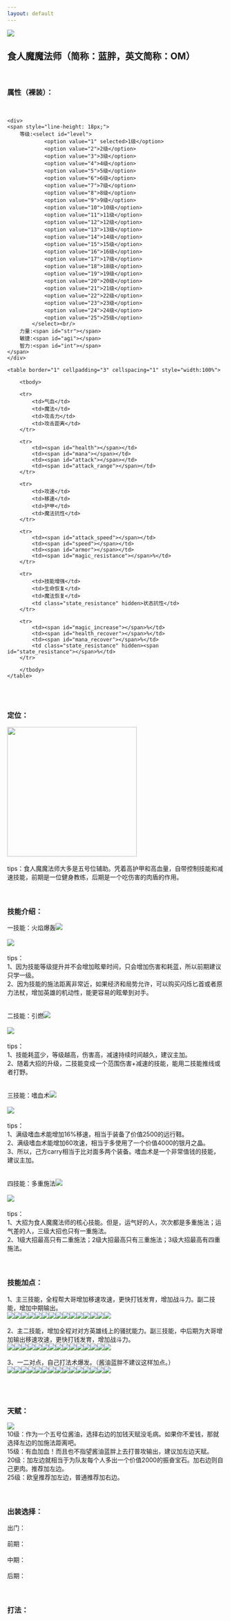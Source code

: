 ```yaml
---
layout: default
---
```


<div style=""><img class="zairu" src="pictures/载入.jpeg"></div>

<div style=""><h2>食人魔魔法师（简称：蓝胖，英文简称：OM）</h2></div>
<br>

<div style=""><h3>属性（裸装）：</h3><br>

    <div>
    <span style="line-height: 18px;">
        等级:<select id="level">
                <option value="1" selected>1级</option>
                <option value="2">2级</option>
                <option value="3">3级</option>
                <option value="4">4级</option>
                <option value="5">5级</option>
                <option value="6">6级</option>
                <option value="7">7级</option>
                <option value="8">8级</option>
                <option value="9">9级</option>
                <option value="10">10级</option>
                <option value="11">11级</option>
                <option value="12">12级</option>
                <option value="13">13级</option>
                <option value="14">14级</option>
                <option value="15">15级</option>
                <option value="16">16级</option>
                <option value="17">17级</option>
                <option value="18">18级</option>
                <option value="19">19级</option>
                <option value="20">20级</option>
                <option value="21">21级</option>
                <option value="22">22级</option>
                <option value="23">23级</option>
                <option value="24">24级</option>
                <option value="25">25级</option>
            </select><br/>
        力量:<span id="str"></span>
        敏捷:<span id="agi"></span>
        智力:<span id="int"></span>
    </span>
    </div>

    <table border="1" cellpadding="3" cellspacing="1" style="width:100%">

        <tbody>

        <tr>
            <td>气血</td>
            <td>魔法</td>
            <td>攻击力</td>
            <td>攻击距离</td>
        </tr>
        
        <tr>
            <td><span id="health"></span></td>
            <td><span id="mana"></span></td>
            <td><span id="attack"></span></td>
            <td><span id="attack_range"></span></td>
        </tr>

        <tr>
            <td>攻速</td>
            <td>移速</td>
            <td>护甲</td>
            <td>魔法抗性</td>
        </tr>
        
        <tr>
            <td><span id="attack_speed"></span></td>
            <td><span id="speed"></span></td>
            <td><span id="armor"></span></td>
            <td><span id="magic_resistance"></span>%</td>
        </tr>

        <tr>
            <td>技能增强</td>
            <td>生命恢复</td>
            <td>魔法恢复</td>
            <td class="state_resistance" hidden>状态抗性</td>
        </tr>
        
        <tr>
            <td><span id="magic_increase"></span>%</td>
            <td><span id="health_recover"></span>%</td>
            <td><span id="mana_recover"></span>%</td>
            <td class="state_resistance" hidden><span id="state_resistance"></span>%</td>
        </tr>

        </tbody>
    </table>

</div>

<div><br></div>
<div><br></div>

<div style=""><h3>定位：</h3></div>
<div style="">
    <img style="height:300px;width:300px" src="pictures/定位.png">
</div>
<br>
<div>
    <div>tips：食人魔魔法师大多是五号位辅助。凭着高护甲和高血量，自带控制技能和减速技能，前期是一位健身教练，后期是一个吃伤害的肉盾的作用。</div>
</div>
<div style=""><br></div>
<div style=""><br></div>

<div>
    <div><h3>技能介绍：</h3></div>
    <div>一技能：火焰爆轰<img class="skill_icon" src="pictures/一技能.png"></div>
    <div><br></div>
    <div>
        <img src="pictures/一技能介绍.png">
    </div>
</div>
<div><br></div>
<div>tips：</div>
<div>
    <div>1、因为技能等级提升并不会增加眩晕时间，只会增加伤害和耗蓝，所以前期建议只学一级。</div>
    <div>2、因为技能的施法距离非常近，如果经济和局势允许，可以购买闪烁匕首或者原力法杖，增加英雄的机动性，能更容易的眩晕到对手。</div>
</div>
<div><br></div>
<div><br></div>

<div>二技能：引燃<img class="skill_icon" src="pictures/二技能.png"></div>
<div><br></div>
<div>
    <img src="pictures/二技能介绍.png">
</div>
<div><br></div>
<div>tips：</div>
<div>
    <div>1、技能耗蓝少，等级越高，伤害高，减速持续时间越久，建议主加。</div>
    <div>2、随着大招的升级，二技能变成一个范围伤害+减速的技能，能用二技能推线或者打野。</div>
</div>
<div><br></div>
<div><br></div>

<div>三技能：嗜血术<img class="skill_icon" src="pictures/三技能.png"></div>
<div><br></div>
<div>
    <img src="pictures/三技能介绍.png">
</div>
<div><br></div>
<div>tips：</div>
<div>
    <div>1、满级嗜血术能增加16%移速，相当于装备了价值2500的远行鞋。</div>
    <div>2、满级嗜血术能增加60攻速，相当于多使用了一个价值4000的银月之晶。</div>
    <div>3、所以，己方carry相当于比对面多两个装备。嗜血术是一个非常值钱的技能，建议主加。</div>
</div>
<div><br></div>
<div><br></div>

<div>四技能：多重施法<img class="skill_icon" src="pictures/四技能.png"></div>
<div><br></div>
<div>
    <img src="pictures/四技能介绍.png">
</div>
<div><br></div>
<div>tips：</div>
<div>
    <div>1、大招为食人魔魔法师的核心技能。但是，运气好的人，次次都是多重施法；运气差的人，三级大招也只有一重施法。</div>
    <div>2、1级大招最高只有二重施法；2级大招最高只有三重施法；3级大招最高有四重施法。</div>
</div>
<div><br></div>
<div><br></div>

<div>
    <div><h3>技能加点：</h3></div>
    <div>
        <div>1、主三技能，全程帮大哥增加移速攻速，更快打钱发育，增加战斗力。副二技能，增加中期输出。</div>
        <div><img class="skill_icon" src="pictures/二技能.png"><img class="skill_icon" src="pictures/三技能.png"><img class="skill_icon" src="pictures/一技能.png"><img class="skill_icon" src="pictures/三技能.png"><img class="skill_icon" src="pictures/三技能.png"><img class="skill_icon" src="pictures/四技能.png"><img class="skill_icon" src="pictures/三技能.png"><img class="skill_icon" src="pictures/二技能.png"><img class="skill_icon" src="pictures/二技能.png"><img class="skill_icon" src="pictures/二技能.png"><img class="skill_icon" src="pictures/四技能.png"><img class="skill_icon" src="pictures/一技能.png"><img class="skill_icon" src="pictures/一技能.png"><img class="skill_icon" src="pictures/一技能.png"><img class="skill_icon" src="pictures/四技能.png"></div>
        <br>
        <div>2、主二技能，增加全程对对方英雄线上的骚扰能力。副三技能，中后期为大哥增加输出移速攻速，更快打钱发育，增加战斗力。</div>
        <div><img class="skill_icon" src="pictures/三技能.png"><img class="skill_icon" src="pictures/二技能.png"><img class="skill_icon" src="pictures/一技能.png"><img class="skill_icon" src="pictures/二技能.png"><img class="skill_icon" src="pictures/二技能.png"><img class="skill_icon" src="pictures/四技能.png"><img class="skill_icon" src="pictures/二技能.png"><img class="skill_icon" src="pictures/三技能.png"><img class="skill_icon" src="pictures/三技能.png"><img class="skill_icon" src="pictures/三技能.png"><img class="skill_icon" src="pictures/四技能.png"><img class="skill_icon" src="pictures/一技能.png"><img class="skill_icon" src="pictures/一技能.png"><img class="skill_icon" src="pictures/一技能.png"><img class="skill_icon" src="pictures/四技能.png"></div>
        <br>
        <div>3、一二对点，自己打法术爆发。（酱油蓝胖不建议这样加点。）</div>
        <div><img class="skill_icon" src="pictures/一技能.png"><img class="skill_icon" src="pictures/二技能.png"><img class="skill_icon" src="pictures/一技能.png"><img class="skill_icon" src="pictures/二技能.png"><img class="skill_icon" src="pictures/一技能.png"><img class="skill_icon" src="pictures/四技能.png"><img class="skill_icon" src="pictures/一技能.png"><img class="skill_icon" src="pictures/二技能.png"><img class="skill_icon" src="pictures/二技能.png"><img class="skill_icon" src="pictures/三技能.png"><img class="skill_icon" src="pictures/四技能.png"><img class="skill_icon" src="pictures/三技能.png"><img class="skill_icon" src="pictures/三技能.png"><img class="skill_icon" src="pictures/三技能.png"><img class="skill_icon" src="pictures/四技能.png"></div>
    </div>
    <br>
</div>
<div><br></div>
<div><br></div>

<div><h3>天赋：</h3></div>
<div><img src="pictures/天赋.png"></div>
<div>
    <div>10级：作为一个五号位酱油，选择右边的加钱天赋没毛病。如果你不爱钱，那就选择左边的加施法距离吧。</div>
    <div>15级：有血加血！而且也不指望酱油蓝胖上去打普攻输出，建议加左边天赋。</div>
    <div>20级：加左边就相当于为队友每个人多出一个价值2000的振奋宝石。加右边则自己更肉。推荐加左边。</div>
    <div>25级：欧皇推荐加左边，普通推荐加右边。</div>
</div>
<div><br></div>
<div><br></div>

<div><h3>出装选择：</h3></div>
<div>出门：</div>
<div></div>
<div><br></div>
<div>前期：</div>
<div></div>
<div><br></div>
<div>中期：</div>
<div></div>
<div><br></div>
<div>后期：</div>
<div></div>
<div><br></div>
<div><br></div>

<div><h3>打法：</h3></div>

<div><br></div>


<script>
    var str_init = 23;
    var int_init = 17;
    var agi_init = 14;
    var str_up = 3.50;
    var int_up = 2.00;
    var agi_up = 1.50;
    var health_init = 200;
    var mana_init = 75;
    var attack_min = 41;
    var attack_max = 47;
    var attack_speed_init = 100;
    var speed_init = 290;
    var attack_rate = 1.700000;
    var armor_init = 6;
    var attack_range_init = 150;
    var magic_resistance_init = 25;

    var main_attr = 2;

    $(function () {
        $("#str").text(str_init);
        $("#int").text(int_init);
        $("#agi").text(agi_init);
        $("#attack_speed").text(attack_speed_init + agi_init);
        $("#armor").text((armor_init + agi_init / 6).toFixed(1));
        $("#health").text(health_init + str_init * 20);
        $("#mana").text(mana_init + int_init * 12);
        $("#magic_resistance").text(magic_resistance_init);
        if (main_attr == 1) {
            $("#attack").text(String(attack_min + str_init) + " - " + String(attack_max + str_init));
            $("#state_resistance").text((str_init * 0.15).toFixed(2));
            $(".state_resistance").show();
        } else if (main_attr == 2) {
            $("#attack").text(String(attack_min + int_init) + " - " + String(attack_max + int_init));
            $("#magic_resistance").text( ((1 -  (1 - magic_resistance_init / 100) * (1 - int_init * 0.15 / 100)) * 100).toFixed(1) )
        } else {
            $("#attack").text(String(attack_min + agi_init) + " - " + String(attack_max + agi_init));
            $("#speed").text( (speed_init * ( 1 + agi_init * 0.0006)).toFixed(1) )
        }
        $("#magic_increase").text((int_init * 0.07).toFixed(2));
        $("#health_recover").text((str_init * 0.7).toFixed(1));
        $("#mana_recover").text(int_init * 2);
        $("#speed").text(speed_init);
        $("#attack_range").text(attack_range_init);
        
        $("#level").change(function(){
            var value = parseInt($("#level").val());
            var str_now = str_init + str_up * (value - 1);
            var int_now = int_init + int_up * (value - 1);
            var agi_now = agi_init + agi_up * (value - 1);
            $("#str").text(Math.round(str_now));
            $("#int").text(Math.round(int_now));
            $("#agi").text(Math.round(agi_now));
            if (main_attr == 1) {
                $("#attack").text(String(attack_min + Math.round(str_now)) + " - " + String(attack_max + Math.round(str_now)));
                $("#state_resistance").text(( Math.round(str_now) * 0.15).toFixed(2));
                $(".state_resistance").show();
            } else if (main_attr == 2) {
                $("#attack").text(String(attack_min + Math.round(int_now)) + " - " + String(attack_max + Math.round(int_now)));
                $("#magic_resistance").text( ((1 -  (1 - magic_resistance_init / 100) * (1 - int_now * 0.15 / 100)) * 100).toFixed(1) )
            } else {
                $("#attack").text(String(attack_min + Math.round(agi_now)) + " - " + String(attack_max + Math.round(agi_now)));
                $("#speed").text( (speed_init * ( 1 + agi_now * 0.0006)).toFixed(1) )
            }
            $("#health").text(health_init + Math.floor(str_now) * 20);
            $("#mana").text(mana_init + Math.floor(int_now) * 12);
            $("#armor").text((armor_init + agi_now / 6).toFixed(1));
            $("#attack_speed").text(attack_speed_init + Math.round(agi_now));
            $("#magic_increase").text((int_now * 0.07).toFixed(2));
            $("#health_recover").text((str_now * 0.7).toFixed(1));
            $("#mana_recover").text((int_now * 2).toFixed(1));
        });
    });
</script>